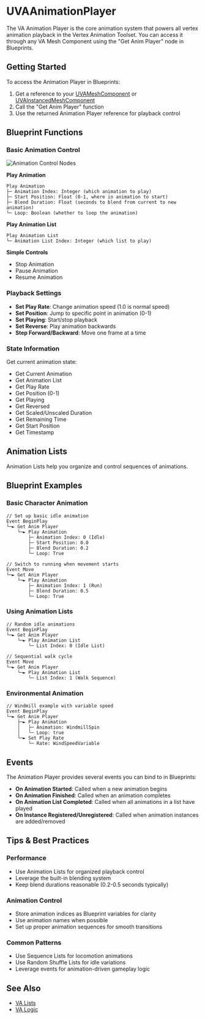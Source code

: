 # UVAAnimationPlayer

The VA Animation Player is the core animation system that powers all vertex animation playback in the Vertex Animation Toolset. You can access it through any VA Mesh Component using the "Get Anim Player" node in Blueprints.

## Getting Started

To access the Animation Player in Blueprints:

1. Get a reference to your [UVAMeshComponent](vertex-anim-mesh-component.md) or [UVAInstancedMeshComponent](vertex-anim-instanced-mesh-component.md)
2. Call the "Get Anim Player" function
3. Use the returned Animation Player reference for playback control

## Blueprint Functions

### Basic Animation Control

![Animation Control Nodes](assets/animation-control.png)

**Play Animation**
```
Play Animation
├─ Animation Index: Integer (which animation to play)
├─ Start Position: Float (0-1, where in animation to start)
├─ Blend Duration: Float (seconds to blend from current to new animation)
└─ Loop: Boolean (whether to loop the animation)
```

**Play Animation List**
```
Play Animation List
└─ Animation List Index: Integer (which list to play)
```

**Simple Controls**

  - Stop Animation
  - Pause Animation
  - Resume Animation

### Playback Settings

- **Set Play Rate**: Change animation speed (1.0 is normal speed)
- **Set Position**: Jump to specific point in animation (0-1)
- **Set Playing**: Start/stop playback
- **Set Reverse**: Play animation backwards
- **Step Forward/Backward**: Move one frame at a time

### State Information

Get current animation state:

- Get Current Animation
- Get Animation List
- Get Play Rate
- Get Position (0-1)
- Get Playing
- Get Reversed
- Get Scaled/Unscaled Duration
- Get Remaining Time
- Get Start Position
- Get Timestamp

## Animation Lists

Animation Lists help you organize and control sequences of animations.

## Blueprint Examples

### Basic Character Animation
```
// Set up basic idle animation
Event BeginPlay
└─► Get Anim Player
    └─► Play Animation
        ├─ Animation Index: 0 (Idle)
        ├─ Start Position: 0.0
        ├─ Blend Duration: 0.2
        └─ Loop: True

// Switch to running when movement starts
Event Move
└─► Get Anim Player
    └─► Play Animation
        ├─ Animation Index: 1 (Run)
        ├─ Blend Duration: 0.5
        └─ Loop: True
```

### Using Animation Lists
```
// Random idle animations
Event BeginPlay
└─► Get Anim Player
    └─► Play Animation List
        └─ List Index: 0 (Idle List)

// Sequential walk cycle
Event Move
└─► Get Anim Player
    └─► Play Animation List
        └─ List Index: 1 (Walk Sequence)
```

### Environmental Animation
```
// Windmill example with variable speed
Event BeginPlay
└─► Get Anim Player
    ├─► Play Animation
    │   ├─ Animation: WindmillSpin
    │   └─ Loop: true
    └─► Set Play Rate
        └─ Rate: WindSpeedVariable
```

## Events

The Animation Player provides several events you can bind to in Blueprints:

- **On Animation Started**: Called when a new animation begins
- **On Animation Finished**: Called when an animation completes
- **On Animation List Completed**: Called when all animations in a list have played
- **On Instance Registered/Unregistered**: Called when animation instances are added/removed

## Tips & Best Practices

### Performance
- Use Animation Lists for organized playback control
- Leverage the built-in blending system
- Keep blend durations reasonable (0.2-0.5 seconds typically)

### Animation Control
- Store animation indices as Blueprint variables for clarity
- Use animation names when possible
- Set up proper animation sequences for smooth transitions

### Common Patterns
- Use Sequence Lists for locomotion animations
- Use Random Shuffle Lists for idle variations
- Leverage events for animation-driven gameplay logic

## See Also

- [VA Lists](vertex-anim-lists.md)
- [VA Logic](animation-logic.md)

